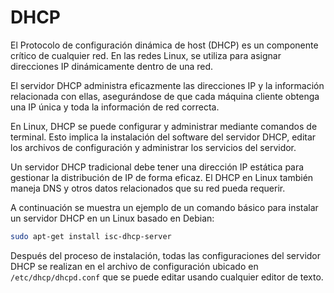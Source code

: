 # DHCP 

El Protocolo de configuración dinámica de host (DHCP) es un componente crítico de cualquier red. En las redes Linux, se utiliza para asignar direcciones IP dinámicamente dentro de una red.

El servidor DHCP administra eficazmente las direcciones IP y la información relacionada con ellas, asegurándose de que cada máquina cliente obtenga una IP única y toda la información de red correcta.

En Linux, DHCP se puede configurar y administrar mediante comandos de terminal. Esto implica la instalación del software del servidor DHCP, editar los archivos de configuración y administrar los servicios del servidor.

Un servidor DHCP tradicional debe tener una dirección IP estática para gestionar la distribución de IP de forma eficaz. El DHCP en Linux también maneja DNS y otros datos relacionados que su red pueda requerir.

A continuación se muestra un ejemplo de un comando básico para instalar un servidor DHCP en un Linux basado en Debian:

```bash
sudo apt-get install isc-dhcp-server
```

Después del proceso de instalación, todas las configuraciones del servidor DHCP se realizan en el archivo de configuración ubicado en `/etc/dhcp/dhcpd.conf` que se puede editar usando cualquier editor de texto.